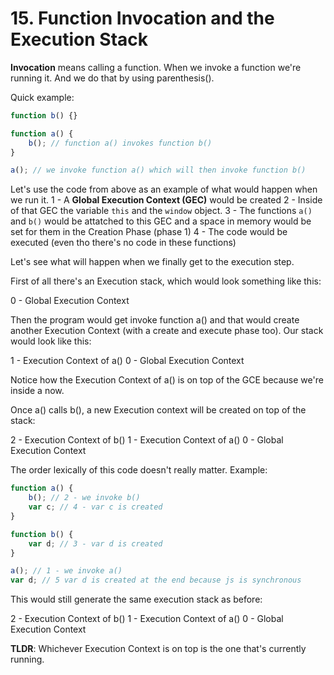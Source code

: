 # 15. Function Invocation and the Execution Stack

**Invocation** means calling a function. When we invoke a function we're running it. And we do that by using parenthesis().

Quick example:

```js
function b() {}

function a() {
    b(); // function a() invokes function b()
}

a(); // we invoke function a() which will then invoke function b()
```

Let's use the code from above as an example of what would happen when we run it.
1 - A **Global Execution Context (GEC)** would be created
2 - Inside of that GEC the variable `this` and the `window` object.
3 - The functions `a()` and `b()` would be attatched to this GEC and a space in memory would be set for them in the Creation Phase (phase 1)
4 - The code would be executed (even tho there's no code in these functions)

Let's see what will happen when we finally get to the execution step.

First of all there's an Execution stack, which would look something like this:

0 - Global Execution Context

Then the program would get invoke function a() and that would create another Execution Context (with a create and execute phase too). Our stack would look like this:

1 - Execution Context of a()
0 - Global Execution Context

Notice how the Execution Context of a() is on top of the GCE because we're inside a now.

Once a() calls b(), a new Execution context will be created on top of the stack:

2 - Execution Context of b()
1 - Execution Context of a()
0 - Global Execution Context

The order lexically of this code doesn't really matter. Example:

```js
function a() {
    b(); // 2 - we invoke b()
    var c; // 4 - var c is created
}

function b() {
    var d; // 3 - var d is created
}

a(); // 1 - we invoke a()
var d; // 5 var d is created at the end because js is synchronous
```

This would still generate the same execution stack as before:

2 - Execution Context of b()
1 - Execution Context of a()
0 - Global Execution Context

**TLDR**: Whichever Execution Context is on top is the one that's currently running.
